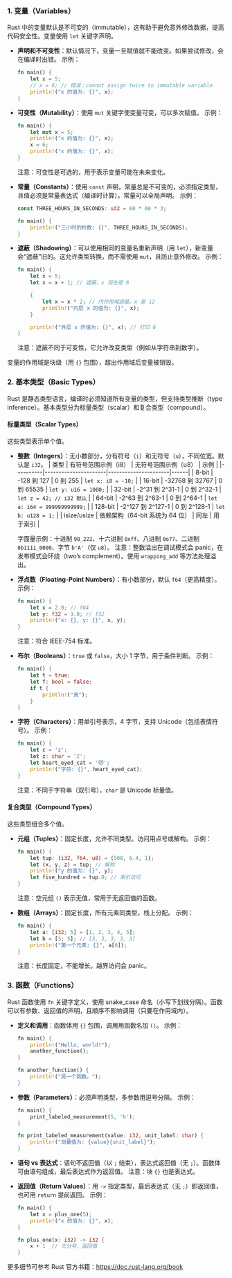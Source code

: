 ### 1. 变量（Variables）
Rust 中的变量默认是不可变的（immutable），这有助于避免意外修改数据，提高代码安全性。变量使用 `let` 关键字声明。

- **声明和不可变性**：默认情况下，变量一旦赋值就不能改变。如果尝试修改，会在编译时出错。
  示例：
  ```rust
  fn main() {
      let x = 5;
      // x = 6; // 错误：cannot assign twice to immutable variable
      println!("x 的值为: {}", x);
  }
  ```

- **可变性（Mutability）**：使用 `mut` 关键字使变量可变，可以多次赋值。
  示例：
  ```rust
  fn main() {
      let mut x = 5;
      println!("x 的值为: {}", x);
      x = 6;
      println!("x 的值为: {}", x);
  }
  ```
  注意：可变性是可选的，用于表示变量可能在未来变化。

- **常量（Constants）**：使用 `const` 声明，常量总是不可变的，必须指定类型，且值必须是常量表达式（编译时计算）。常量可以全局声明。
  示例：
  ```rust
  const THREE_HOURS_IN_SECONDS: u32 = 60 * 60 * 3;

  fn main() {
      println!("三小时的秒数: {}", THREE_HOURS_IN_SECONDS);
  }
  ```

- **遮蔽（Shadowing）**：可以使用相同的变量名重新声明（用 `let`），新变量会“遮蔽”旧的。这允许类型转换，而不需使用 `mut`，且防止意外修改。
  示例：
  ```rust
  fn main() {
      let x = 5;
      let x = x + 1; // 遮蔽，x 现在是 6

      {
          let x = x * 2; // 内作用域遮蔽，x 是 12
          println!("内层 x 的值为: {}", x);
      }

      println!("外层 x 的值为: {}", x); // 打印 6
  }
  ```
  注意：遮蔽不同于可变性，它允许改变类型（例如从字符串到数字）。

变量的作用域是块级（用 `{}` 包围），超出作用域后变量被销毁。

### 2. 基本类型（Basic Types）
Rust 是静态类型语言，编译时必须知道所有变量的类型，但支持类型推断（type inference）。基本类型分为标量类型（scalar）和复合类型（compound）。

#### 标量类型（Scalar Types）
这些类型表示单个值。

- **整数（Integers）**：无小数部分，分有符号（`i`）和无符号（`u`），不同位宽。默认是 `i32`。
  | 类型     | 有符号范围示例（i8） | 无符号范围示例（u8） | 示例 |
  |----------|----------------------|----------------------|------|
  | 8-bit   | -128 到 127         | 0 到 255            | `let x: i8 = -10;` |
  | 16-bit  | -32768 到 32767     | 0 到 65535          | `let y: u16 = 1000;` |
  | 32-bit  | -2^31 到 2^31-1     | 0 到 2^32-1         | `let z = 42; // i32 默认` |
  | 64-bit  | -2^63 到 2^63-1     | 0 到 2^64-1         | `let a: i64 = 999999999999;` |
  | 128-bit | -2^127 到 2^127-1   | 0 到 2^128-1        | `let b: u128 = 1;` |
  | isize/usize | 依赖架构（64-bit 系统为 64 位） | 同左 | 用于索引 |

  字面量示例：十进制 `98_222`、十六进制 `0xff`、八进制 `0o77`、二进制 `0b1111_0000`、字节 `b'A'`（仅 `u8`）。
  注意：整数溢出在调试模式会 panic，在发布模式会环绕（two’s complement）。使用 `wrapping_add` 等方法处理溢出。

- **浮点数（Floating-Point Numbers）**：有小数部分，默认 `f64`（更高精度）。
  示例：
  ```rust
  fn main() {
      let x = 2.0; // f64
      let y: f32 = 3.0; // f32
      println!("x: {}, y: {}", x, y);
  }
  ```
  注意：符合 IEEE-754 标准。

- **布尔（Booleans）**：`true` 或 `false`，大小 1 字节，用于条件判断。
  示例：
  ```rust
  fn main() {
      let t = true;
      let f: bool = false;
      if t {
          println!("真");
      }
  }
  ```

- **字符（Characters）**：用单引号表示，4 字节，支持 Unicode（包括表情符号）。
  示例：
  ```rust
  fn main() {
      let c = 'z';
      let z: char = 'ℤ';
      let heart_eyed_cat = '😻';
      println!("字符: {}", heart_eyed_cat);
  }
  ```
  注意：不同于字符串（双引号），`char` 是 Unicode 标量值。

#### 复合类型（Compound Types）
这些类型组合多个值。

- **元组（Tuples）**：固定长度，允许不同类型。访问用点号或解构。
  示例：
  ```rust
  fn main() {
      let tup: (i32, f64, u8) = (500, 6.4, 1);
      let (x, y, z) = tup; // 解构
      println!("y 的值为: {}", y);
      let five_hundred = tup.0; // 索引访问
  }
  ```
  注意：空元组 `()` 表示无值，常用于无返回值的函数。

- **数组（Arrays）**：固定长度，所有元素同类型，栈上分配。
  示例：
  ```rust
  fn main() {
      let a: [i32; 5] = [1, 2, 3, 4, 5];
      let b = [3; 5]; // [3, 3, 3, 3, 3]
      println!("第一个元素: {}", a[0]);
  }
  ```
  注意：长度固定，不能增长。越界访问会 panic。

### 3. 函数（Functions）
Rust 函数使用 `fn` 关键字定义，使用 snake_case 命名（小写下划线分隔）。函数可以有参数、返回值的声明，且顺序不影响调用（只要在作用域内）。

- **定义和调用**：函数体用 `{}` 包围，调用用函数名加 `()`。
  示例：
  ```rust
  fn main() {
      println!("Hello, world!");
      another_function();
  }

  fn another_function() {
      println!("另一个函数。");
  }
  ```

- **参数（Parameters）**：必须声明类型，多参数用逗号分隔。
  示例：
  ```rust
  fn main() {
      print_labeled_measurement(5, 'h');
  }

  fn print_labeled_measurement(value: i32, unit_label: char) {
      println!("测量值为: {value}{unit_label}");
  }
  ```

- **语句 vs 表达式**：语句不返回值（以 `;` 结束），表达式返回值（无 `;`）。函数体可由语句组成，最后表达式作为返回值。
  注意：块 `{}` 也是表达式。

- **返回值（Return Values）**：用 `->` 指定类型，最后表达式（无 `;`）即返回值，也可用 `return` 提前返回。
  示例：
  ```rust
  fn main() {
      let x = plus_one(5);
      println!("x 的值为: {}", x);
  }

  fn plus_one(x: i32) -> i32 {
      x + 1  // 无分号，返回值
  }
  ```

更多细节可参考 Rust 官方书籍：https://doc.rust-lang.org/book 
